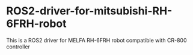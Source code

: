 # ROS2-driver-for-mitsubishi-RH-6FRH-robot
This is a ROS2 driver for MELFA RH-6FRH robot compatible with CR-800 controller
